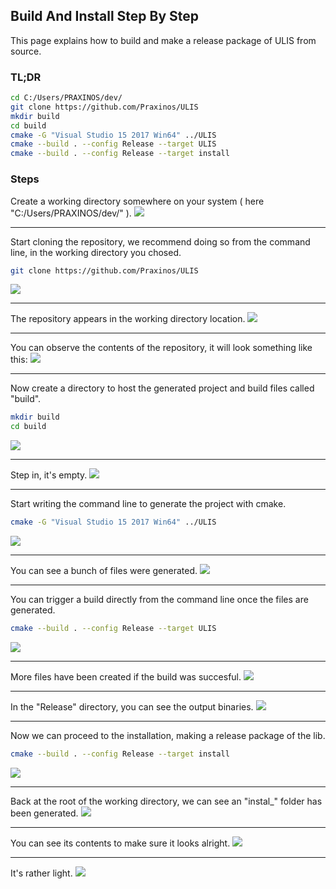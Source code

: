 ## Build And Install Step By Step
This page explains how to build and make a release package of ULIS from source.  

### TL;DR
```sh
cd C:/Users/PRAXINOS/dev/
git clone https://github.com/Praxinos/ULIS
mkdir build
cd build
cmake -G "Visual Studio 15 2017 Win64" ../ULIS
cmake --build . --config Release --target ULIS
cmake --build . --config Release --target install
```

### Steps
Create a working directory somewhere on your system ( here "C:/Users/PRAXINOS/dev/" ).
![](documentation/manual/resource/image/build_install_step/0.png)

---

Start cloning the repository, we recommend doing so from the command line, in the working directory you chosed.
```sh
git clone https://github.com/Praxinos/ULIS
```
![](documentation/manual/resource/image/build_install_step/1.png)

---

The repository appears in the working directory location.
![](documentation/manual/resource/image/build_install_step/2.png)

---

You can observe the contents of the repository, it will look something like this:
![](documentation/manual/resource/image/build_install_step/3.png)

---

Now create a directory to host the generated project and build files called "build".
```sh
mkdir build
cd build
```
![](documentation/manual/resource/image/build_install_step/4.png)

---

Step in, it's empty.
![](documentation/manual/resource/image/build_install_step/5.png)

---

Start writing the command line to generate the project with cmake.
```sh
cmake -G "Visual Studio 15 2017 Win64" ../ULIS
```
![](documentation/manual/resource/image/build_install_step/6.png)

---

You can see a bunch of files were generated.
![](documentation/manual/resource/image/build_install_step/7.png)

---

You can trigger a build directly from the command line once the files are generated.
```sh
cmake --build . --config Release --target ULIS
```
![](documentation/manual/resource/image/build_install_step/8.png)

---

More files have been created if the build was succesful.
![](documentation/manual/resource/image/build_install_step/9.png)

---

In the "Release" directory, you can see the output binaries.
![](documentation/manual/resource/image/build_install_step/10.png)

---

Now we can proceed to the installation, making a release package of the lib.
```sh
cmake --build . --config Release --target install
```
![](documentation/manual/resource/image/build_install_step/11.png)

---

Back at the root of the working directory, we can see an "instal_" folder has been generated.
![](documentation/manual/resource/image/build_install_step/12.png)

---

You can see its contents to make sure it looks alright.
![](documentation/manual/resource/image/build_install_step/13.png)

---

It's rather light.
![](documentation/manual/resource/image/build_install_step/14.png)
